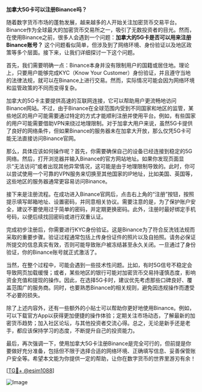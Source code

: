 **加拿大5G卡可以注册Binance吗？**

随着数字货币市场的蓬勃发展，越来越多的人开始关注加密货币交易平台。Binance作为全球最大的加密货币交易所之一，吸引了无数投资者的目光。然而，在使用Binance之前，很多人会遇到一个问题：**加拿大的5G卡是否可以用来注册Binance账号？** 这个问题看似简单，但涉及到了网络环境、身份验证以及地区政策等多个层面。接下来，让我们详细探讨一下这个问题。

首先，我们需要明确一点：Binance本身并没有限制用户的国籍或居住地。理论上，只要用户能够完成KYC（Know Your Customer）身份验证，并且遵守当地的法律法规，就可以在Binance上进行交易。然而，实际情况可能会因为网络环境和监管政策的不同而变得复杂。

加拿大的5G卡主要提供高速的互联网连接，它可以帮助用户更流畅地访问Binance网站。不过，由于Binance在全球范围内受到不同国家和地区的监管，某些地区的用户可能需要通过特定的方式才能顺利注册并使用平台。例如，有些国家的用户可能需要借助VPN来绕过地理限制。对于加拿大用户来说，虽然5G卡提供了良好的网络条件，但如果Binance的服务器未在加拿大开放，那么仅凭5G卡可能无法直接访问Binance官网。

那么，具体应该如何操作呢？首先，你需要确保自己的设备已经连接到稳定的5G网络。然后，打开浏览器并输入Binance的官方网站地址。如果你发现页面显示“无法访问”或者出现其他异常情况，这可能是由于地理限制导致的。此时，你可以尝试使用一个可靠的VPN服务来切换至其他国家的IP地址，比如美国、英国等，这些地区的服务器通常更容易访问Binance。

接下来是注册流程。在成功进入Binance官网后，点击右上角的“注册”按钮，按照提示填写邮箱地址、设置密码，并同意相关协议。需要注意的是，为了保护账户安全，建议不要使用过于简单的密码，并定期更换密码。此外，注册时最好绑定手机号码，以便后续找回密码或进行双重认证。

完成初步注册后，你需要进行KYC身份验证。这是Binance为了符合反洗钱法规而采取的重要步骤。验证过程通常包括上传身份证件的照片以及自拍照。请务必保证所提交的信息真实有效，否则可能导致账户被冻结甚至永久关闭。一旦通过了身份验证，你的Binance账号就正式激活了。

当然，在整个过程中，可能会遇到一些技术性问题。比如，有时5G信号不稳定会导致网页加载缓慢；或者，某些地区的银行可能对加密货币交易持谨慎态度，影响资金充值和提现的操作。因此，在选择5G卡时，建议优先考虑那些口碑良好、覆盖范围广的服务商。同时，也要熟悉Binance的相关规则，避免因违规操作而遭受不必要的损失。

除了上述内容外，还有一些额外的小贴士可以帮助你更好地使用Binance。例如，可以下载官方App以获得更加便捷的操作体验；定期关注市场动态，了解最新的加密货币趋势；加入社区论坛，与其他投资者交流心得。总之，无论是新手还是老手，都应该保持学习的态度，不断提升自己的投资能力。

最后，再次强调一下，使用加拿大5G卡注册Binance是完全可行的，但前提是你要做好充分准备，包括但不限于选择合适的网络环境、正确填写信息、妥善保管账户安全等。希望本文能为你提供一定的帮助，让你在数字货币的世界里游刃有余！

[[TG💪+ @esim1088](https://t.me/s/esim1088)]

![Image](https://i.postimg.cc/4NQfJmqS/Snipaste-2025-05-13-00-14-12.png)